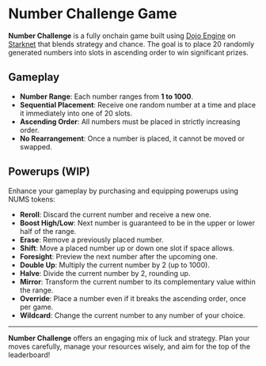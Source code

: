 # Number Challenge Game

**Number Challenge** is a fully onchain game built using [Dojo Engine](https://dojoengine.org) on [Starknet](https://starknet.io) that blends strategy and chance. The goal is to place 20 randomly generated numbers into slots in ascending order to win significant prizes.

## Gameplay

- **Number Range**: Each number ranges from **1 to 1000**.
- **Sequential Placement**: Receive one random number at a time and place it immediately into one of 20 slots.
- **Ascending Order**: All numbers must be placed in strictly increasing order.
- **No Rearrangement**: Once a number is placed, it cannot be moved or swapped.

## Powerups (WIP)

Enhance your gameplay by purchasing and equipping powerups using NUMS tokens:

- **Reroll**: Discard the current number and receive a new one.
- **Boost High/Low**: Next number is guaranteed to be in the upper or lower half of the range.
- **Erase**: Remove a previously placed number.
- **Shift**: Move a placed number up or down one slot if space allows.
- **Foresight**: Preview the next number after the upcoming one.
- **Double Up**: Multiply the current number by 2 (up to 1000).
- **Halve**: Divide the current number by 2, rounding up.
- **Mirror**: Transform the current number to its complementary value within the range.
- **Override**: Place a number even if it breaks the ascending order, once per game.
- **Wildcard**: Change the current number to any number of your choice.

---

**Number Challenge** offers an engaging mix of luck and strategy. Plan your moves carefully, manage your resources wisely, and aim for the top of the leaderboard!